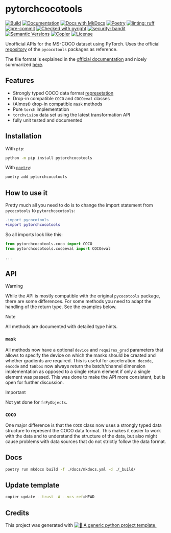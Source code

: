 # pytorchcocotools

[![Build](https://github.com/twsl/pytorchcocotools/actions/workflows/build.yaml/badge.svg)](https://github.com/twsl/pytorchcocotools/actions/workflows/build.yaml)
[![Documentation](https://github.com/twsl/pytorchcocotools/actions/workflows/docs.yaml/badge.svg)](https://github.com/twsl/pytorchcocotools/actions/workflows/docs.yaml)
[![Docs with MkDocs](https://img.shields.io/badge/MkDocs-docs?style=flat&logo=materialformkdocs&logoColor=white&color=%23526CFE)](https://squidfunk.github.io/mkdocs-material/)
[![Poetry](https://img.shields.io/endpoint?url=https://python-poetry.org/badge/v0.json)](https://python-poetry.org/)
[![linting: ruff](https://img.shields.io/endpoint?url=https://raw.githubusercontent.com/astral-sh/ruff/main/assets/badge/v2.json)](https://github.com/astral-sh/ruff)
[![pre-commit](https://img.shields.io/badge/pre--commit-enabled-brightgreen?logo=pre-commit)](.pre-commit-config.yaml)
[![Checked with pyright](https://microsoft.github.io/pyright/img/pyright_badge.svg)](https://microsoft.github.io/pyright/)
[![security: bandit](https://img.shields.io/badge/security-bandit-yellow.svg)](https://github.com/PyCQA/bandit)
[![Semantic Versions](https://img.shields.io/badge/%20%20%F0%9F%93%A6%F0%9F%9A%80-semantic--versions-e10079.svg)](https://github.com/twsl/pytorchcocotools/releases)
[![Copier](https://img.shields.io/endpoint?url=https://raw.githubusercontent.com/copier-org/copier/master/img/badge/badge-grayscale-border.json)](https://github.com/copier-org/copier)
[![License](https://img.shields.io/badge/license-MIT-blue)](LICENSE)

Unofficial APIs for the MS-COCO dataset using PyTorch.
Uses the official [repository](https://github.com/ppwwyyxx/cocoapi) of the `pycocotools` packages as reference.

The file format is explained in the [official documentation](https://cocodataset.org/#format-data) and nicely summarized [here](https://www.youtube.com/watch?v=h6s61a_pqfM).

## Features

- Strongly typed COCO data format [represetation](./src/pytorchcocotools/internal/structure/)
- Drop-in compatible `COCO` and `COCOeval` classes
- (Almost) drop-in compatible `mask` methods
- Pure `torch` implementation
- `torchvision` data set using the latest transformation API
- fully unit tested and documented

## Installation

With `pip`:

```bash
python -m pip install pytorchcocotools
```

With [`poetry`](https://python-poetry.org/):

```bash
poetry add pytorchcocotools
```

## How to use it

Pretty much all you need to do is to change the import statement from `pycocotools` to `pytorchcocotools`:

```diff
-import pycocotools
+import pytorchcocotools
```

So all imports look like this:

```python
from pytorchcocotools.coco import COCO
from pytorchcocotools.cocoeval import COCOeval

...
```

## API

> [!WARNING]
> While the API is mostly compatible with the original `pycocotools` package, there are some differences.
> For some methods you need to adapt the handling of the return type. See the examples below.

> [!NOTE]
> All methods are documented with detailed type hints.

### `mask`

All methods now have a optional `device` and `requires_grad` parameters that allows to specify the device on which the masks should be created and whether gradients are required. This is useful for acceleration.
`decode`, `encode` and `toBbox` now always return the batch/channel dimension implementation as opposed to a single return element if only a single element was passed. This was done to make the API more consistent, but is open for further discussion.

> [!IMPORTANT]
> Not yet done for `frPyObjects`.

### `COCO`

One major difference is that the `COCO` class now uses a strongly typed data structure to represent the COCO data format. This makes it easier to work with the data and to understand the structure of the data, but also might cause problems with data sources that do not strictly follow the data format.

## Docs

```bash
poetry run mkdocs build -f ./docs/mkdocs.yml -d ./_build/
```

## Update template

```bash
copier update --trust -A --vcs-ref=HEAD
```

## Credits

This project was generated with [![🚀 A generic python project template.](https://img.shields.io/badge/python--project--template-%F0%9F%9A%80-brightgreen)](https://github.com/twsl/python-project-template)
